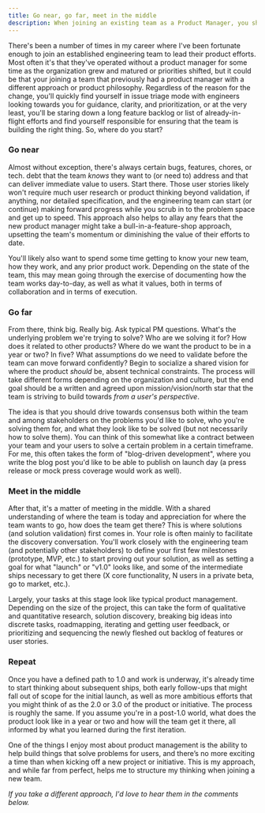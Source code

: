 ```yaml
---
title: Go near, go far, meet in the middle
description: When joining an existing team as a Product Manager, you should tackle those tasks you know you need to tackle, build consensus around a shared product vision, and facilitate discovery for how you will get there.
---
```


There's been a number of times in my career where I've been fortunate enough to join an established engineering team to lead their product efforts. Most often it's that they've operated without a product manager for some time as the organization grew and matured or priorities shifted, but it could be that your joining a team that previously had a product manager with a different approach or product philosophy. Regardless of the reason for the change, you'll quickly find yourself in issue triage mode with engineers looking towards you for guidance, clarity, and prioritization, or at the very least, you'll be staring down a long feature backlog or list of already-in-flight efforts and find yourself responsible for ensuring that the team is building the right thing. So, where do you start?

### Go near

Almost without exception, there's always certain bugs, features, chores, or tech. debt that the team _knows_ they want to (or need to) address and that can deliver immediate value to users. Start there. Those user stories likely won't require much user research or product thinking beyond validation, if anything, nor detailed specification, and the engineering team can start (or continue) making forward progress while you scrub in to the problem space and get up to speed. This approach also helps to allay any fears that the new product manager might take a bull-in-a-feature-shop approach, upsetting the team's momentum or diminishing the value of their efforts to date.

You'll likely also want to spend some time getting to know your new team, how they work, and any prior product work. Depending on the state of the team, this may mean going through the exercise of documenting how the team works day-to-day, as well as what it values, both in terms of collaboration and in terms of execution.

### Go far

From there, think big. Really big. Ask typical PM questions. What's the underlying problem we're trying to solve? Who are we solving it for? How does it related to other products? Where do we want the product to be in a year or two? In five? What assumptions do we need to validate before the team can move forward confidently? Begin to socialize a shared vision for where the product _should_ be, absent technical constraints. The process will take different forms depending on the organization and culture, but the end goal should be a written and agreed upon mission/vision/north star that the team is striving to build towards _from a user's perspective_.

The idea is that you should drive towards consensus both within the team and among stakeholders on the problems you'd like to solve, who you're solving them for, and what they look like to be solved (but not necessarily how to solve them). You can think of this somewhat like a contract between your team and your users to solve a certain problem in a certain timeframe. For me, this often takes the form of "blog-driven development", where you write the blog post you'd like to be able to publish on launch day (a press release or mock press coverage would work as well).

### Meet in the middle

After that, it's a matter of meeting in the middle. With a shared understanding of where the team is today and appreciation for where the team wants to go, how does the team get there? This is where solutions (and solution validation) first comes in. Your role is often mainly to facilitate the discovery conversation. You'll work closely with the engineering team (and potentially other stakeholders) to define your first few milestones (prototype, MVP, etc.) to start proving out your solution, as well as setting a goal for what "launch" or "v1.0" looks like, and some of the intermediate ships necessary to get there (X core functionality, N users in a private beta, go to market, etc.).

Largely, your tasks at this stage look like typical product management. Depending on the size of the project, this can take the form of qualitative and quantitative research, solution discovery, breaking big ideas into discrete tasks, roadmapping, iterating and getting user feedback, or prioritizing and sequencing the newly fleshed out backlog of features or user stories.

### Repeat

Once you have a defined path to 1.0 and work is underway, it's already time to start thinking about subsequent ships, both early follow-ups that might fall out of scope for the initial launch, as well as more ambitious efforts that you might think of as the 2.0 or 3.0 of the product or initiative. The process is roughly the same. If you assume you're in a post-1.0 world, what does the product look like in a year or two and how will the team get it there, all informed by what you learned during the first iteration.

One of the things I enjoy most about product management is the ability to help build things that solve problems for users, and there’s no more exciting a time than when kicking off a new project or initiative. This is my approach, and while far from perfect, helps me to structure my thinking when joining a new team.

_If you take a different approach, I'd love to hear them in the comments below._
